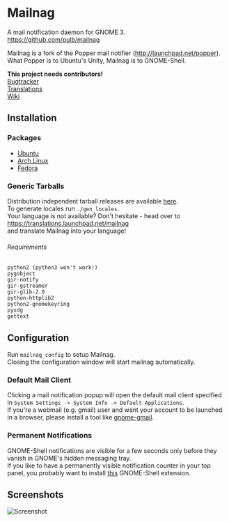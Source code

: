 # Mailnag
A mail notification daemon for GNOME 3.  
https://github.com/pulb/mailnag

Mailnag is a fork of the Popper mail notifier (http://launchpad.net/popper).  
What Popper is to Ubuntu's Unity, Mailnag is to GNOME-Shell.

__This project needs contributors!__  
[Bugtracker](https://github.com/pulb/mailnag/issues)  
[Translations](https://translations.launchpad.net/mailnag)  
[Wiki](https://github.com/pulb/mailnag/wiki) 

## Installation

### Packages
* [Ubuntu](https://launchpad.net/~webupd8team/+archive/gnome3)
* [Arch Linux](https://aur.archlinux.org/packages.php?ID=49581)
* [Fedora](https://admin.fedoraproject.org/pkgdb/acls/name/mailnag?_csrf_token=ea19eecba58867f86b22d70461d2d21d862a783e)

### Generic Tarballs
Distribution independent tarball releases are available [here](https://github.com/pulb/mailnag/downloads).  
To generate locales run `./gen_locales`.  
Your language is not available? Don't hesitate - head over to https://translations.launchpad.net/mailnag  
and translate Mailnag into your language!

###### Requirements
    python2 (python3 won't work!)
    pygobject
    gir-notify
    gir-gstreamer
    gir-glib-2.0
    python-httplib2
    python2-gnomekeyring
    pyxdg
    gettext


## Configuration
Run `mailnag_config` to setup Mailnag.  
Closing the configuration window will start mailnag automatically.

### Default Mail Client
Clicking a mail notification popup will open the default mail client specified in `System Settings -> System Info -> Default Applications`.  
If you're a webmail (e.g. gmail) user and want your account to be launched in a browser, please install a tool like [gnome-gmail](http://gnome-gmail.sourceforge.net).

### Permanent Notifications
GNOME-Shell notifications are visible for a few seconds only before they vanish in GNOME's hidden messaging tray.  
If you like to have a permanently visible notification counter in your top panel, you probably want to install [this](https://github.com/pulb/shell-message-notifier) GNOME-Shell extension.

## Screenshots
![Screenshot](http://www.shockshit.net/mailnag/screenshots/mailnag_flyer.png)
